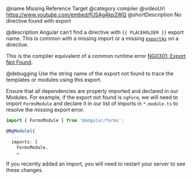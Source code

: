 @name Missing Reference Target
@category compiler
@videoUrl https://www.youtube.com/embed/fUSAg4kp2WQ
@shortDescription No directive found with export

@description
Angular can’t find a directive with `{{ PLACEHOLDER }}` export name. This is common with a missing import or a missing [`exportAs`](https://angular.io/api/core/Directive#exportAs) on a directive.


<div class="alert is-helpful">

This is the compiler equivalent of a common runtime error [NG0301: Export Not Found](errors/NG0301).

</div>

@debugging
Use the string name of the export not found to trace the templates or modules using this export.

Ensure that all dependencies are properly imported and declared in our Modules. For example, if the export not found is `ngForm`, we will need to import `FormsModule` and declare it in our list of imports in `*.module.ts` to resolve the missing export error. 

```typescript
import { FormsModule } from '@angular/forms';

@NgModule({
  ...
  imports: [
    FormsModule,
    …
```

If you recently added an import, you will need to restart your server to see these changes.
